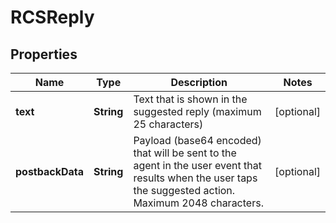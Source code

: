 

# RCSReply


## Properties

| Name | Type | Description | Notes |
|------------ | ------------- | ------------- | -------------|
|**text** | **String** | Text that is shown in the suggested reply (maximum 25 characters) |  [optional] |
|**postbackData** | **String** | Payload (base64 encoded) that will be sent to the agent in the user event that results when the user taps the suggested action. Maximum 2048 characters. |  [optional] |



